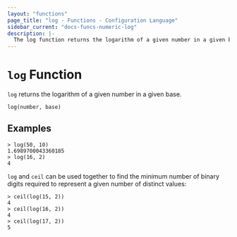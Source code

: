 ```yaml
---
layout: "functions"
page_title: "log - Functions - Configuration Language"
sidebar_current: "docs-funcs-numeric-log"
description: |-
  The log function returns the logarithm of a given number in a given base.
---
```


# `log` Function


`log` returns the logarithm of a given number in a given base.

```hcl
log(number, base)
```

## Examples

```
> log(50, 10)
1.6989700043360185
> log(16, 2)
4
```

`log` and `ceil` can be used together to find the minimum number of binary
digits required to represent a given number of distinct values:

```
> ceil(log(15, 2))
4
> ceil(log(16, 2))
4
> ceil(log(17, 2))
5
```
